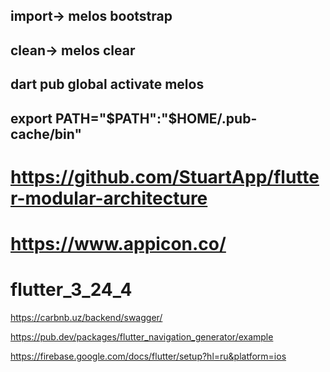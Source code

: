 ## import-> melos bootstrap
## clean-> melos clear
## dart pub global activate melos
## export PATH="$PATH":"$HOME/.pub-cache/bin"

# https://github.com/StuartApp/flutter-modular-architecture

# https://www.appicon.co/

# flutter_3_24_4

https://carbnb.uz/backend/swagger/

https://pub.dev/packages/flutter_navigation_generator/example

https://firebase.google.com/docs/flutter/setup?hl=ru&platform=ios